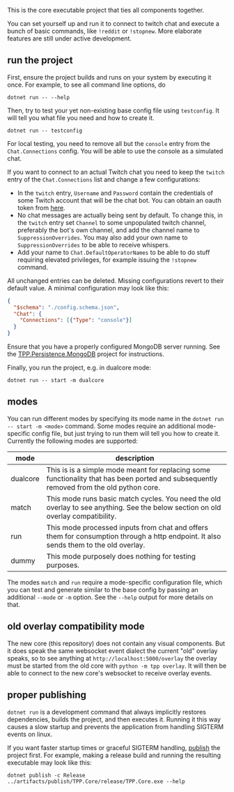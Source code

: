 This is the core executable project that ties all components together.

You can set yourself up and run it to connect to twitch chat
and execute a bunch of basic commands, like `!reddit` or `!stopnew`.
More elaborate features are still under active development.

## run the project
First, ensure the project builds and runs on your system by executing it once.
For example, to see all command line options, do
```
dotnet run -- --help
```
Then, try to test your yet non-existing base config file using `testconfig`.
It will tell you what file you need and how to create it.
```
dotnet run -- testconfig
```
For local testing, you need to remove all but the `console` entry from the `Chat.Connections` config.
You will be able to use the console as a simulated chat.

If you want to connect to an actual Twitch chat you need to keep the `twitch` entry of the
`Chat.Connections` list and change a few configurations:
- In the `twitch` entry, `Username` and `Password` contain the
  credentials of some Twitch account that will be the chat bot.
  You can obtain an oauth token from [here](https://twitchapps.com/tmi/).
- No chat messages are actually being sent by default.
  To change this, in the `twitch` entry set `Channel` to some unpopulated twitch channel,
  preferably the bot's own channel, and add the channel name to `SuppressionOverrides`.
  You may also add your own name to `SuppressionOverrides` to be able to receive whispers.
- Add your name to `Chat.DefaultOperatorNames` to be able to do stuff requiring elevated privileges,
  for example issuing the `!stopnew` command.

All unchanged entries can be deleted. Missing configurations revert to their default value.
A minimal configuration may look like this:
```json
{
  "$schema": "./config.schema.json",
  "Chat": {
    "Connections": [{"Type": "console"}]
  }
}
```

Ensure that you have a properly configured MongoDB server running.
See the [TPP.Persistence.MongoDB](../TPP.Persistence.MongoDB) project for instructions.

Finally, you run the project, e.g. in dualcore mode:
```
dotnet run -- start -m dualcore
```

## modes

You can run different modes by specifying its mode name in the `dotnet run -- start -m <mode>` command.
Some modes require an additional mode-specific config file, but just trying to run them will tell you how to create it.
Currently the following modes are supported:

| mode     | description                                                                                                                             |
|----------|-----------------------------------------------------------------------------------------------------------------------------------------|
| dualcore | This is is a simple mode meant for replacing some functionality that has been ported and subsequently removed from the old python core. |
| match    | This mode runs basic match cycles. You need the old overlay to see anything. See the below section on old overlay compatibility.        |
| run      | This mode processed inputs from chat and offers them for consumption through a http endpoint. It also sends them to the old overlay.    |
| dummy    | This mode purposely does nothing for testing purposes.                                                                                  |

The modes `match` and `run` require a mode-specific configuration file, which you can test and generate
similar to the base config by passing an additional `--mode` or `-m` option.
See the `--help` output for more details on that.

## old overlay compatibility mode

The new core (this repository) does not contain any visual components.
But it does speak the same websocket event dialect the current "old" overlay speaks,
so to see anything at `http://localhost:5000/overlay` the overlay must be started from the old core with `python -m tpp overlay`.
It will then be able to connect to the new core's websocket to receive overlay events.

## proper publishing
`dotnet run` is a development command that always implicitly restores dependencies,
builds the project, and then executes it. Running it this way causes a slow startup
and prevents the application from handling SIGTERM events on linux.

If you want faster startup times or graceful SIGTERM handling,
[publish](https://docs.microsoft.com/en-us/dotnet/core/deploying/) the project first.
For example, making a release build and running the resulting executable may look like this:
```
dotnet publish -c Release
../artifacts/publish/TPP.Core/release/TPP.Core.exe --help
```
